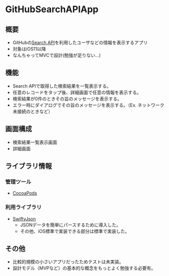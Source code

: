# GitHubSearchAPIApp
## 概要
- GitHubの[Search API](https://developer.github.com/v3/search/#search-users)を利用したユーザなどの情報を表示するアプリ
- 対象はiOS11以降
- なんちゃってMVCで設計(勉強が足りない…)

## 機能
- Search APIで取得した検索結果を一覧表示する。
- 任意のレコードをタップ後、詳細画面で任意の情報を表示する。
- 検索結果が0件のときその旨のメッセージを表示する。
- エラー時にダイアログでその旨のメッセージを表示する。（Ex. ネットワーク未接続のときなど）

## 画面構成
- 検索結果一覧表示画面
- 詳細画面

## ライブラリ情報
### 管理ツール
- [CocoaPods](https://cocoapods.org/)
### 利用ライブラリ
- [SwiftyJson](https://cocoapods.org/pods/SwiftyJSON)
  - JSONデータを簡単にパースするために導入した。
  - その他、iOS標準で実装できる部分は標準で実装した。

## その他
- 比較的規模の小さいアプリだったためテストは未実装。
- 設計モデル（MVPなど）の基本的な概念をもっとよく勉強する必要有。

